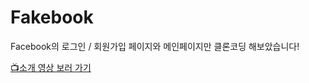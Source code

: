 # Fakebook

Facebook의 로그인 / 회원가입 페이지와 메인페이지만 클론코딩 해보았습니다!

[📺소개 영상 보러 가기](https://www.youtube.com/watch?v=CBZ22u1n6HU)

